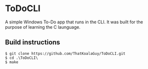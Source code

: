 # ToDoCLI
A simple Windows To-Do app that runs in the CLI. It was built for the purpose of learning the C launguage.

## Build instructions
```
$ git clone https://github.com/ThatKoalaGuy/ToDoCLI.git
$ cd .\ToDoCLI\
$ make
```

